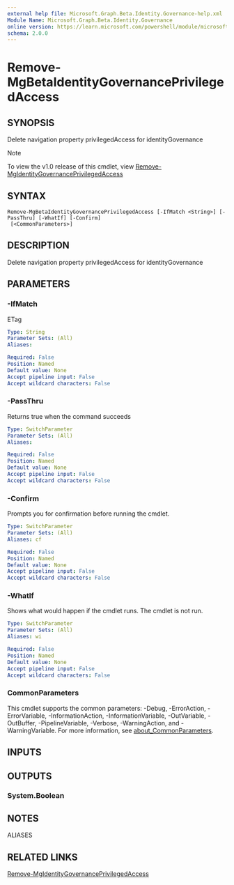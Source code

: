 ```yaml
---
external help file: Microsoft.Graph.Beta.Identity.Governance-help.xml
Module Name: Microsoft.Graph.Beta.Identity.Governance
online version: https://learn.microsoft.com/powershell/module/microsoft.graph.beta.identity.governance/remove-mgbetaidentitygovernanceprivilegedaccess
schema: 2.0.0
---
```


# Remove-MgBetaIdentityGovernancePrivilegedAccess

## SYNOPSIS
Delete navigation property privilegedAccess for identityGovernance

> [!NOTE]
> To view the v1.0 release of this cmdlet, view [Remove-MgIdentityGovernancePrivilegedAccess](/powershell/module/Microsoft.Graph.Identity.Governance/Remove-MgIdentityGovernancePrivilegedAccess?view=graph-powershell-1.0)

## SYNTAX

```
Remove-MgBetaIdentityGovernancePrivilegedAccess [-IfMatch <String>] [-PassThru] [-WhatIf] [-Confirm]
 [<CommonParameters>]
```

## DESCRIPTION
Delete navigation property privilegedAccess for identityGovernance

## PARAMETERS

### -IfMatch
ETag

```yaml
Type: String
Parameter Sets: (All)
Aliases:

Required: False
Position: Named
Default value: None
Accept pipeline input: False
Accept wildcard characters: False
```

### -PassThru
Returns true when the command succeeds

```yaml
Type: SwitchParameter
Parameter Sets: (All)
Aliases:

Required: False
Position: Named
Default value: None
Accept pipeline input: False
Accept wildcard characters: False
```

### -Confirm
Prompts you for confirmation before running the cmdlet.

```yaml
Type: SwitchParameter
Parameter Sets: (All)
Aliases: cf

Required: False
Position: Named
Default value: None
Accept pipeline input: False
Accept wildcard characters: False
```

### -WhatIf
Shows what would happen if the cmdlet runs.
The cmdlet is not run.

```yaml
Type: SwitchParameter
Parameter Sets: (All)
Aliases: wi

Required: False
Position: Named
Default value: None
Accept pipeline input: False
Accept wildcard characters: False
```

### CommonParameters
This cmdlet supports the common parameters: -Debug, -ErrorAction, -ErrorVariable, -InformationAction, -InformationVariable, -OutVariable, -OutBuffer, -PipelineVariable, -Verbose, -WarningAction, and -WarningVariable. For more information, see [about_CommonParameters](http://go.microsoft.com/fwlink/?LinkID=113216).

## INPUTS

## OUTPUTS

### System.Boolean
## NOTES

ALIASES

## RELATED LINKS
[Remove-MgIdentityGovernancePrivilegedAccess](/powershell/module/Microsoft.Graph.Identity.Governance/Remove-MgIdentityGovernancePrivilegedAccess?view=graph-powershell-1.0)

